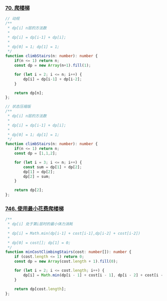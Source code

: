 
### [70. 爬楼梯](https://leetcode.cn/problems/climbing-stairs/)

```typescript
// 动规
/**
 * dp[i] n层的方法数
 * 
 * dp[i] = dp[i-1] + dp[i];
 * 
 * dp[0] = 1; dp[1] = 1;
 */
function climbStairs(n: number): number {
    if(n <= 1) return n;
    const dp = new Array(n+1).fill(1);

    for (let i = 2; i <= n; i++) {
        dp[i] = dp[i-1] + dp[i-2];
    }

    return dp[n];
};
```


```typescript
// 状态压缩版
/**
 * dp[i] n层的方法数
 * 
 * dp[i] = dp[i-1] + dp[i];
 * 
 * dp[0] = 1; dp[1] = 1;
 */
function climbStairs(n: number): number {
    if(n <= 1) return n;
    const dp = [1,1,2];

    for (let i = 3; i <= n; i++) {
        const sum = dp[1] + dp[2];
        dp[1] = dp[2];
        dp[2] = sum;
    }

    return dp[2];
};
```

### [746. 使用最小花费爬楼梯](https://leetcode.cn/problems/min-cost-climbing-stairs/)

```typescript
/**
 * dp[i] 处于第i层时的最小体力消耗
 * 
 * dp[i] = Math.min(dp[i-1] + cost[i-1],dp[i-2] + cost[i-2])
 * 
 * dp[0] = cost[]; dp[1] = 0;
 */
function minCostClimbingStairs(cost: number[]): number {
    if (cost.length <= 1) return 0;
    const dp = new Array(cost.length + 1).fill(0);

    for (let i = 2; i <= cost.length; i++) {
        dp[i] = Math.min(dp[i - 1] + cost[i - 1], dp[i - 2] + cost[i - 2]);
    }

    return dp[cost.length];
};
```